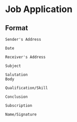 # Job Application 

## Format 

```
Sender's Address

Date 

Receiver's Address 

Subject 

Salutation 
Body 

Qualification/Skill 

Conclusion 

Subscription

Name/Signature 
```